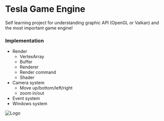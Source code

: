 # Tesla Game Engine
Self learning project for understanding graphic API (OpenGL or Valkan) and the most important game engine!

### Implementation
* Render
  * VertexArray
  * Buffer
  * Renderer
  * Render command
  * Shader
* Camera system
  * Move up/bottom/left/right
  * zoom in/out
* Event system
* Windows system
 


![Logo](https://github.com/ltp19930730/Tesla/assets/15324716/ff3f8118-f130-4e41-89cd-f217918b71ef)
